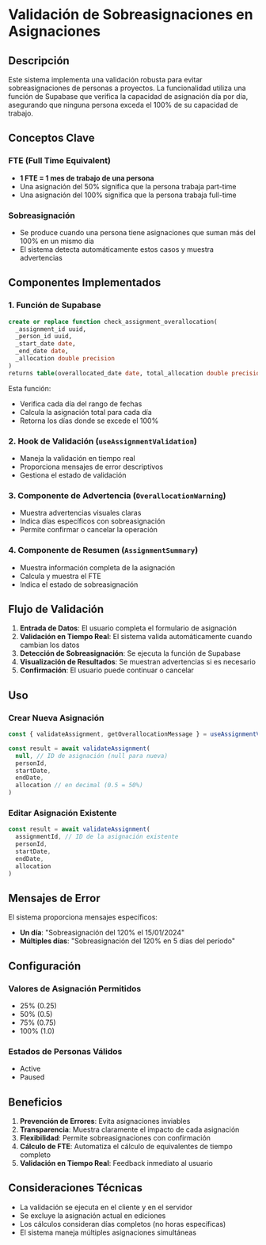 # Validación de Sobreasignaciones en Asignaciones

## Descripción

Este sistema implementa una validación robusta para evitar sobreasignaciones de personas a proyectos. La funcionalidad utiliza una función de Supabase que verifica la capacidad de asignación día por día, asegurando que ninguna persona exceda el 100% de su capacidad de trabajo.

## Conceptos Clave

### FTE (Full Time Equivalent)
- **1 FTE = 1 mes de trabajo de una persona**
- Una asignación del 50% significa que la persona trabaja part-time
- Una asignación del 100% significa que la persona trabaja full-time

### Sobreasignación
- Se produce cuando una persona tiene asignaciones que suman más del 100% en un mismo día
- El sistema detecta automáticamente estos casos y muestra advertencias

## Componentes Implementados

### 1. Función de Supabase
```sql
create or replace function check_assignment_overallocation(
  _assignment_id uuid,
  _person_id uuid,
  _start_date date,
  _end_date date,
  _allocation double precision
)
returns table(overallocated_date date, total_allocation double precision)
```

Esta función:
- Verifica cada día del rango de fechas
- Calcula la asignación total para cada día
- Retorna los días donde se excede el 100%

### 2. Hook de Validación (`useAssignmentValidation`)
- Maneja la validación en tiempo real
- Proporciona mensajes de error descriptivos
- Gestiona el estado de validación

### 3. Componente de Advertencia (`OverallocationWarning`)
- Muestra advertencias visuales claras
- Indica días específicos con sobreasignación
- Permite confirmar o cancelar la operación

### 4. Componente de Resumen (`AssignmentSummary`)
- Muestra información completa de la asignación
- Calcula y muestra el FTE
- Indica el estado de sobreasignación

## Flujo de Validación

1. **Entrada de Datos**: El usuario completa el formulario de asignación
2. **Validación en Tiempo Real**: El sistema valida automáticamente cuando cambian los datos
3. **Detección de Sobreasignación**: Se ejecuta la función de Supabase
4. **Visualización de Resultados**: Se muestran advertencias si es necesario
5. **Confirmación**: El usuario puede continuar o cancelar

## Uso

### Crear Nueva Asignación
```typescript
const { validateAssignment, getOverallocationMessage } = useAssignmentValidation()

const result = await validateAssignment(
  null, // ID de asignación (null para nueva)
  personId,
  startDate,
  endDate,
  allocation // en decimal (0.5 = 50%)
)
```

### Editar Asignación Existente
```typescript
const result = await validateAssignment(
  assignmentId, // ID de la asignación existente
  personId,
  startDate,
  endDate,
  allocation
)
```

## Mensajes de Error

El sistema proporciona mensajes específicos:
- **Un día**: "Sobreasignación del 120% el 15/01/2024"
- **Múltiples días**: "Sobreasignación del 120% en 5 días del período"

## Configuración

### Valores de Asignación Permitidos
- 25% (0.25)
- 50% (0.5)
- 75% (0.75)
- 100% (1.0)

### Estados de Personas Válidos
- Active
- Paused

## Beneficios

1. **Prevención de Errores**: Evita asignaciones inviables
2. **Transparencia**: Muestra claramente el impacto de cada asignación
3. **Flexibilidad**: Permite sobreasignaciones con confirmación
4. **Cálculo de FTE**: Automatiza el cálculo de equivalentes de tiempo completo
5. **Validación en Tiempo Real**: Feedback inmediato al usuario

## Consideraciones Técnicas

- La validación se ejecuta en el cliente y en el servidor
- Se excluye la asignación actual en ediciones
- Los cálculos consideran días completos (no horas específicas)
- El sistema maneja múltiples asignaciones simultáneas 
